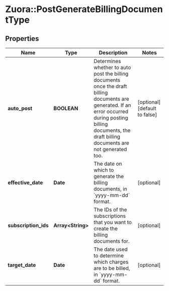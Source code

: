 # Zuora::PostGenerateBillingDocumentType

## Properties
Name | Type | Description | Notes
------------ | ------------- | ------------- | -------------
**auto_post** | **BOOLEAN** | Determines whether to auto post the billing documents once the draft billing documents are generated.   If an error occurred during posting billing documents, the draft billing documents are not generated too.  | [optional] [default to false]
**effective_date** | **Date** | The date on which to generate the billing documents, in &#x60;yyyy-mm-dd&#x60; format.  | [optional] 
**subscription_ids** | **Array&lt;String&gt;** | The IDs of the subscriptions that you want to create the billing documents for.   | [optional] 
**target_date** | **Date** | The date used to determine which charges are to be billed, in &#x60;yyyy-mm-dd&#x60; format.  | [optional] 


